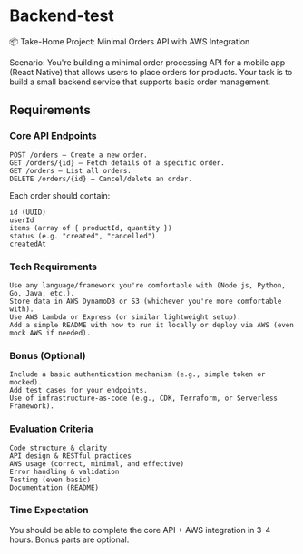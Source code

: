 # Backend-test

📦 Take-Home Project: Minimal Orders API with AWS Integration

Scenario:
You're building a minimal order processing API for a mobile app (React Native) that allows users to place orders for products. Your task is to build a small backend service that supports basic order management.

## Requirements

### Core API Endpoints

    POST /orders – Create a new order.
    GET /orders/{id} – Fetch details of a specific order.
    GET /orders – List all orders.
    DELETE /orders/{id} – Cancel/delete an order.

Each order should contain:

    id (UUID)
    userId
    items (array of { productId, quantity })
    status (e.g. "created", "cancelled")
    createdAt

### Tech Requirements

    Use any language/framework you're comfortable with (Node.js, Python, Go, Java, etc.).
    Store data in AWS DynamoDB or S3 (whichever you're more comfortable with).
    Use AWS Lambda or Express (or similar lightweight setup).
    Add a simple README with how to run it locally or deploy via AWS (even mock AWS if needed).

### Bonus (Optional)

    Include a basic authentication mechanism (e.g., simple token or mocked).
    Add test cases for your endpoints.
    Use of infrastructure-as-code (e.g., CDK, Terraform, or Serverless Framework).

### Evaluation Criteria

    Code structure & clarity
    API design & RESTful practices
    AWS usage (correct, minimal, and effective)
    Error handling & validation
    Testing (even basic)
    Documentation (README)

### Time Expectation

You should be able to complete the core API + AWS integration in 3–4 hours. Bonus parts are optional.